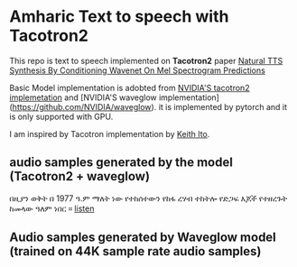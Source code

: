 # Amharic Text to speech with Tacotron2 

This repo is text to speech implemented on **Tacotron2** paper [Natural TTS Synthesis By Conditioning Wavenet On Mel Spectrogram Predictions](https://arxiv.org/pdf/1712.05884.pdf)

Basic Model implementation is adobted from [NVIDIA'S tacotron2 implemetation](https://github.com/NVIDIA/tacotron2) and [NVIDIA'S waveglow implementation] (https://github.com/NVIDIA/waveglow). it is implemented by pytorch and it is only supported with GPU. 

I am inspired by Tacotron implementation by [Keith Ito](https://github.com/keithito/tacotron).

## audio samples generated by the model (Tacotron2 + waveglow)

በዚያን ወቅት  በ 1977 ዓ.ም ማለት ነው የተከሰተውን የከፋ ረሃብ ተከትሎ የድጋፍ እጆች የተዘረጉት ከመላው ዓለም ነበር ። [listen](https://github.com/EdenMelaku/Amharic-TTS-with-Tacotron2/blob/master/Generated%20Audio%20samples/2_synthesis_last.mp3)


## Audio samples generated by Waveglow model (trained on 44K sample rate audio samples)





